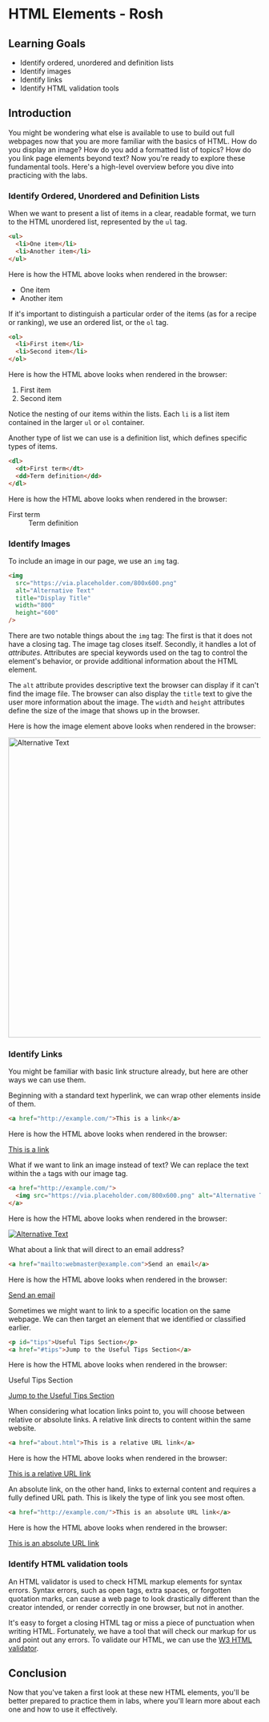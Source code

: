 # HTML Elements - Rosh

## Learning Goals

- Identify ordered, unordered and definition lists
- Identify images
- Identify links
- Identify HTML validation tools

## Introduction

You might be wondering what else is available to use to build out full webpages
now that you are more familiar with the basics of HTML. How do you display an
image? How do you add a formatted list of topics? How do you link page elements
beyond text? Now you're ready to explore these fundamental tools. Here's a
high-level overview before you dive into practicing with the labs.

### Identify Ordered, Unordered and Definition Lists

When we want to present a list of items in a clear, readable format, we turn to
the HTML unordered list, represented by the `ul` tag.

```html
<ul>
  <li>One item</li>
  <li>Another item</li>
</ul>
```

Here is how the HTML above looks when rendered in the browser:

<ul>
  <li>One item</li>
  <li>Another item</li>
</ul>

If it's important to distinguish a particular order of the items (as for a
recipe or ranking), we use an ordered list, or the `ol` tag.

```html
<ol>
  <li>First item</li>
  <li>Second item</li>
</ol>
```

Here is how the HTML above looks when rendered in the browser:

<ol>
  <li>First item</li>
  <li>Second item</li>
</ol>

Notice the nesting of our items within the lists. Each `li` is a list item
contained in the larger `ul` or `ol` container.

Another type of list we can use is a definition list, which defines specific
types of items.

```html
<dl>
  <dt>First term</dt>
  <dd>Term definition</dd>
</dl>
```

Here is how the HTML above looks when rendered in the browser:

<dl>
  <dt>First term</dt>
  <dd>Term definition</dd>
</dl>

### Identify Images

To include an image in our page, we use an `img` tag.

```html
<img
  src="https://via.placeholder.com/800x600.png"
  alt="Alternative Text"
  title="Display Title"
  width="800"
  height="600"
/>
```

There are two notable things about the `img` tag: The first is that it does not
have a closing tag. The image tag closes itself. Secondly, it handles a lot of
_attributes_. Attributes are special keywords used on the tag to control the
element's behavior, or provide additional information about the HTML element.

The `alt` attribute provides descriptive text the browser can display if it
can't find the image file. The browser can also display the `title` text to give
the user more information about the image. The `width` and `height` attributes
define the size of the image that shows up in the browser.

Here is how the image element above looks when rendered in the browser:

<img
  src="https://via.placeholder.com/800x600.png"
  alt="Alternative Text"
  title="Display Title"
  width="800"
  height="600"
/>

### Identify Links

You might be familiar with basic link structure already, but here are other ways
we can use them.

Beginning with a standard text hyperlink, we can wrap other elements inside of them.

```html
<a href="http://example.com/">This is a link</a>
```

Here is how the HTML above looks when rendered in the browser:

<a href="http://example.com/">This is a link</a>

What if we want to link an image instead of text? We can replace the text within
the `a` tags with our image tag.

```html
<a href="http://example.com/">
  <img src="https://via.placeholder.com/800x600.png" alt="Alternative Text" />
</a>
```

Here is how the HTML above looks when rendered in the browser:

<a href="http://example.com/">
  <img src="https://via.placeholder.com/800x600.png" alt="Alternative Text" />
</a>

What about a link that will direct to an email address?

```html
<a href="mailto:webmaster@example.com">Send an email</a>
```

Here is how the HTML above looks when rendered in the browser:

<a href="mailto:webmaster@example.com">Send an email</a>

Sometimes we might want to link to a specific location on the same
webpage. We can then target an element that we identified or classified earlier.

```html
<p id="tips">Useful Tips Section</p>
<a href="#tips">Jump to the Useful Tips Section</a>
```

Here is how the HTML above looks when rendered in the browser:

<p id="tips">Useful Tips Section</p>
<a href="#tips">Jump to the Useful Tips Section</a>

When considering what location links point to, you will choose between relative
or absolute links. A relative link directs to content within the same website.

```html
<a href="about.html">This is a relative URL link</a>
```

Here is how the HTML above looks when rendered in the browser:

<a href="about.html">This is a relative URL link</a>

An absolute link, on the other hand, links to external content and requires a
fully defined URL path. This is likely the type of link you see most often.

```html
<a href="http://example.com/">This is an absolute URL link</a>
```

Here is how the HTML above looks when rendered in the browser:

<a href="http://example.com/">This is an absolute URL link</a>

### Identify HTML validation tools

An HTML validator is used to check HTML markup elements for syntax errors.
Syntax errors, such as open tags, extra spaces, or forgotten quotation marks,
can cause a web page to look drastically different than the creator intended, or
render correctly in one browser, but not in another.

It's easy to forget a closing HTML tag or miss a piece of punctuation when
writing HTML. Fortunately, we have a tool that will check our markup for us and
point out any errors. To validate our HTML, we can use the
[W3 HTML validator](http://validator.w3.org).

## Conclusion

Now that you've taken a first look at these new HTML elements, you'll be better
prepared to practice them in labs, where you'll learn more about each one and
how to use it effectively.
